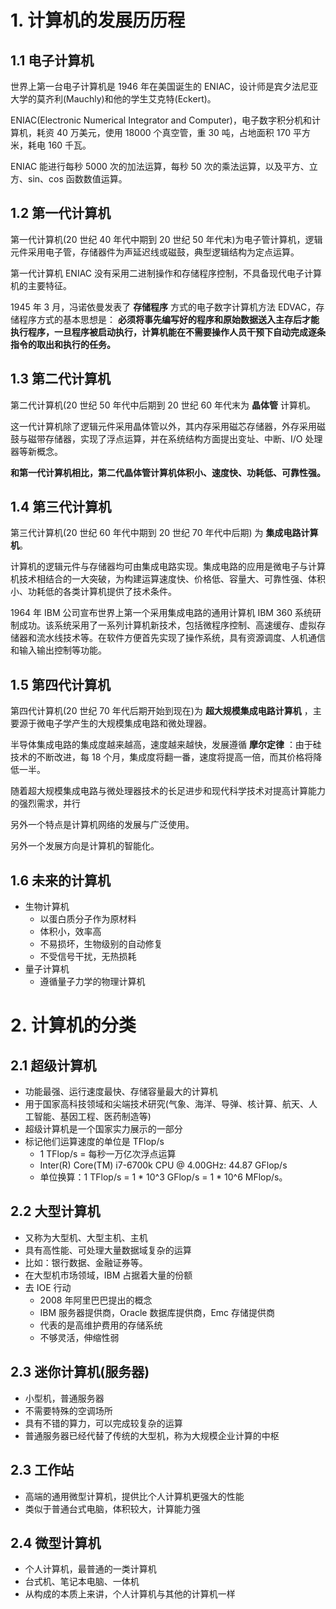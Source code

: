 # 1. 计算机的发展历历程

## 1.1 电子计算机

世界上第一台电子计算机是 1946 年在美国诞生的 ENIAC，设计师是宾夕法尼亚大学的莫齐利(Mauchly)和他的学生艾克特(Eckert)。

ENIAC(Electronic Numerical Integrator and Computer)，电子数字积分机和计算机，耗资 40 万美元，使用 18000 个真空管，重 30 吨，占地面积 170 平方米，耗电 160 千瓦。

ENIAC 能进行每秒 5000 次的加法运算，每秒 50 次的乘法运算，以及平方、立方、sin、cos 函数数值运算。

## 1.2 第一代计算机

第一代计算机(20 世纪 40 年代中期到 20 世纪 50 年代末)为电子管计算机，逻辑元件采用电子管，存储器件为声延迟线或磁鼓，典型逻辑结构为定点运算。

第一代计算机 ENIAC 没有采用二进制操作和存储程序控制，不具备现代电子计算机的主要特征。

1945 年 3 月，冯诺依曼发表了 **存储程序** 方式的电子数字计算机方法 EDVAC，存储程序方式的基本思想是： **必须将事先编写好的程序和原始数据送入主存后才能执行程序，一旦程序被启动执行，计算机能在不需要操作人员干预下自动完成逐条指令的取出和执行的任务。**

## 1.3 第二代计算机

第二代计算机(20 世纪 50 年代中后期到 20 世纪 60 年代末为 **晶体管** 计算机。

这一代计算机除了逻辑元件采用晶体管以外，其内存采用磁芯存储器，外存采用磁鼓与磁带存储器，实现了浮点运算，并在系统结构方面提出变址、中断、I/O 处理器等新概念。

**和第一代计算机相比，第二代晶体管计算机体积小、速度快、功耗低、可靠性强。**

## 1.4 第三代计算机

第三代计算机(20 世纪 60 年代中期到 20 世纪 70 年代中后期) 为 **集成电路计算机**。

计算机的逻辑元件与存储器均可由集成电路实现。集成电路的应用是微电子与计算机技术相结合的一大突破，为构建运算速度快、价格低、容量大、可靠性强、体积小、功耗低的各类计算机提供了技术条件。

1964 年 IBM 公司宣布世界上第一个采用集成电路的通用计算机 IBM 360 系统研制成功。该系统采用了一系列计算机新技术，包括微程序控制、高速缓存、虚拟存储器和流水线技术等。在软件方便首先实现了操作系统，具有资源调度、人机通信和输入输出控制等功能。

## 1.5 第四代计算机

第四代计算机(20 世纪 70 年代后期开始到现在)为 **超大规模集成电路计算机** ，主要源于微电子学产生的大规模集成电路和微处理器。

半导体集成电路的集成度越来越高，速度越来越快，发展遵循 **摩尔定律** ：由于硅技术的不断改进，每 18 个月，集成度将翻一番，速度将提高一倍，而其价格将降低一半。

随着超大规模集成电路与微处理器技术的长足进步和现代科学技术对提高计算能力的强烈需求，并行

另外一个特点是计算机网络的发展与广泛使用。

另外一个发展方向是计算机的智能化。

## 1.6 未来的计算机
+ 生物计算机
    + 以蛋白质分子作为原材料
    + 体积小，效率高
    + 不易损坏，生物级别的自动修复
    + 不受信号干扰，无热损耗
+ 量子计算机
    + 遵循量子力学的物理计算机

# 2. 计算机的分类

## 2.1 超级计算机
+ 功能最强、运行速度最快、存储容量最大的计算机
+ 用于国家高科技领域和尖端技术研究(气象、海洋、导弹、核计算、航天、人工智能、基因工程、医药制造等)
+ 超级计算机是一个国家实力展示的一部分
+ 标记他们运算速度的单位是 TFlop/s
    + 1 TFlop/s = 每秒一万亿次浮点运算
    + Inter(R) Core(TM) i7-6700k CPU @ 4.00GHz: 44.87 GFlop/s
    + 单位换算：1 TFlop/s = 1 * 10^3 GFlop/s = 1 * 10^6 MFlop/s。

## 2.2 大型计算机
+ 又称为大型机、大型主机、主机
+ 具有高性能、可处理大量数据域复杂的运算
+ 比如：银行数据、金融证券等。
+ 在大型机市场领域，IBM 占据着大量的份额
+ 去 IOE 行动
    + 2008 年阿里巴巴提出的概念
    + IBM 服务器提供商，Oracle 数据库提供商，Emc 存储提供商
    + 代表的是高维护费用的存储系统
    + 不够灵活，伸缩性弱

## 2.3 迷你计算机(服务器)
+ 小型机，普通服务器
+ 不需要特殊的空调场所
+ 具有不错的算力，可以完成较复杂的运算
+ 普通服务器已经代替了传统的大型机，称为大规模企业计算的中枢

## 2.3 工作站
+ 高端的通用微型计算机，提供比个人计算机更强大的性能
+ 类似于普通台式电脑，体积较大，计算能力强

## 2.4 微型计算机
+ 个人计算机，最普通的一类计算机
+ 台式机、笔记本电脑、一体机
+ 从构成的本质上来讲，个人计算机与其他的计算机一样
